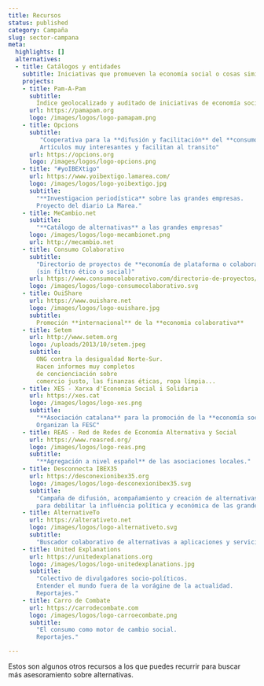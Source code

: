 ```yaml
---
title: Recursos
status: published
category: Campaña
slug: sector-campana
meta:
  highlights: []
  alternatives:
  - title: Catálogos y entidades
    subtitle: Iniciativas que promueven la economía social o cosas similares
    projects:
    - title: Pam-A-Pam
      subtitle:
        Índice geolocalizado y auditado de iniciativas de economía social en Cataluña. (Promovido por la XES)"
      url: https://pamapam.org
      logo: /images/logos/logo-pamapam.png
    - title: Opcions
      subtitle:
         "Cooperativa para la **difusión y facilitación** del **consumo consciente**.
         Artículos muy interesantes y facilitan al transito"
      url: https://opcions.org
      logo: /images/logos/logo-opcions.png
    - title: "#yoIBEXtigo"
      url: https://www.yoibextigo.lamarea.com/
      logo: /images/logos/logo-yoibextigo.jpg
      subtitle:
        "**Investigacion periodística** sobre las grandes empresas.
        Proyecto del diario La Marea."
    - title: MeCambio.net
      subtitle:
        "**Catálogo de alternativas** a las grandes empresas"
      logo: /images/logos/logo-mecambionet.png
      url: http://mecambio.net
    - title: Consumo Colaborativo
      subtitle:
        "Directorio de proyectos de **economía de plataforma o colaborativa**
        (sin filtro ético o social)"
      url: https://www.consumocolaborativo.com/directorio-de-proyectos/
      logo: /images/logos/logo-consumocolaborativo.svg
    - title: OuiShare
      url: https://www.ouishare.net
      logo: /images/logos/logo-ouishare.jpg
      subtitle:
        Promoción **internacional** de la **economia colaborativa**
    - title: Setem
      url: http://www.setem.org
      logo: /uploads/2013/10/setem.jpeg
      subtitle:
        ONG contra la desigualdad Norte-Sur.
        Hacen informes muy completos
        de concienciación sobre
        comercio justo, las finanzas éticas, ropa límpia...
    - title: XES - Xarxa d'Economia Social i Solidaria
      url: https://xes.cat
      logo: /images/logos/logo-xes.png
      subtitle:
        "**Asociación catalana** para la promoción de la **economía social**.
        Organizan la FESC"
    - title: REAS - Red de Redes de Economía Alternativa y Social
      url: https://www.reasred.org/
      logo: /images/logos/logo-reas.png
      subtitle:
        "**Agregación a nivel español** de las asociaciones locales."
    - title: Desconnecta IBEX35
      url: https://desconexionibex35.org
      logo: /images/logos/logo-desconexionibex35.svg
      subtitle:
        "Campaña de difusión, acompañamiento y creación de alternativas
        para debilitar la influéncia política y económica de las grandes empresas."
    - title: AlternativeTo
      url: https://alterativeto.net
      logo: /images/logos/logo-alternativeto.svg
      subtitle:
        "Buscador colaborativo de alternativas a aplicaciones y servicios online"
    - title: United Explanations
      url: https://unitedexplanations.org
      logo: /images/logos/logo-unitedexplanations.jpg
      subtitle:
        "Colectivo de divulgadores socio-políticos.
		Entender el mundo fuera de la vorágine de la actualidad.
        Reportajes."
    - title: Carro de Combate
      url: https://carrodecombate.com
      logo: /images/logos/logo-carroecombate.png
      subtitle:
        "El consumo como motor de cambio social.
        Reportajes."

---
```


Estos son algunos otros recursos a los que puedes recurrir para buscar más asesoramiento sobre alternativas.



